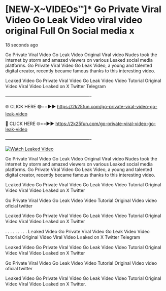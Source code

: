 # [NEW-X~VIDEOs™]* Go Private Viral Video Go Leak Video viral video original Full On Social media x

18 seconds ago

Go Private Viral Video Go Leak Video Original Viral video Nudes took the internet by storm and amazed viewers on various Leaked social media platforms. Go Private Viral Video Go Leak Video, a young and talented digital creator, recently became famous thanks to this interesting video.

L𝚎aked Video Go Private Viral Video Go Leak Video Video Tutorial Original Video Viral Video L𝚎aked on X Twitter Telegram

———————————————————-

🌐 CLICK HERE 🟢==►► https://2k25fun.com/go-private-viral-video-go-leak-video

🔴 CLICK HERE 🌐==►► https://2k25fun.com/go-private-viral-video-go-leak-video

———————————————————-

[![Watch Leaked Video](https://miro.medium.com/v2/resize:fit:828/format:webp/1*cilzJN44JGOrTw9NJCrNHA.gif "Watch Leaked Video")](https://2k25fun.com/go-private-viral-video-go-leak-video)

Go Private Viral Video Go Leak Video Original Viral video Nudes took the internet by storm and amazed viewers on various Leaked social media platforms. Go Private Viral Video Go Leak Video, a young and talented digital creator, recently became famous thanks to this interesting video.

L𝚎aked Video Go Private Viral Video Go Leak Video Video Tutorial Original Video Viral Video L𝚎aked on X Twitter

Go Private Viral Video Go Leak Video Video Tutorial Original Video video oficial twitter

L𝚎aked Video Go Private Viral Video Go Leak Video Video Tutorial Original Video Viral Video L𝚎aked on X Twitter

. . . . . . . . . L𝚎aked Video Go Private Viral Video Go Leak Video Video Tutorial Original Video Viral Video L𝚎aked on X Twitter Telegram

L𝚎aked Video Go Private Viral Video Go Leak Video Video Tutorial Original Video Viral Video L𝚎aked on X Twitter

Go Private Viral Video Go Leak Video Video Tutorial Original Video video oficial twitter

L𝚎aked Video Go Private Viral Video Go Leak Video Video Tutorial Original Video Viral Video L𝚎aked on X Twitter.